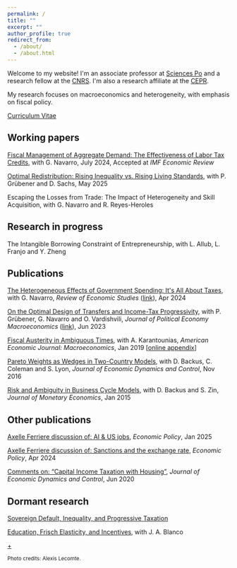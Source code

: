 ```yaml
---
permalink: /
title: ""
excerpt: ""
author_profile: true
redirect_from: 
  - /about/
  - /about.html
---
```


Welcome to my website! I'm an associate professor at [Sciences Po](https://www.sciencespo.fr/department-economics/) and a research fellow at the [CNRS](https://cnrs.fr/en/). I'm also a research affiliate at the [CEPR](https://cepr.org/). 

My research focuses on macroeconomics and heterogeneity, with emphasis on fiscal policy.

[Curriculum Vitae](/files/CV_AxelleFerriere.pdf)


## Working papers

[Fiscal Management of Aggregate Demand: The Effectiveness of Labor Tax Credits](/files/FN_IMF_202504.pdf), with G. Navarro, July 2024, Accepted at _IMF Economic Review_

[Optimal Redistribution: Rising Inequality vs. Rising Living Standards](/files/FGS_202505.pdf), with P. Grübener and D. Sachs, May 2025

Escaping the Losses from Trade: The Impact of Heterogeneity and Skill Acquisition, with G. Navarro and R. Reyes-Heroles


## Research in progress

The Intangible Borrowing Constraint of Entrepreneurship, with L. Allub, L. Franjo and Y. Zheng


## Publications

[The Heterogeneous Effects of Government Spending: It's All About Taxes](/files/HEFP_FN_20240301.pdf), with G. Navarro, _Review of Economic Studies_ ([link](https://academic.oup.com/restud/article-abstract/92/2/1061/7638840)), Apr 2024

[On the Optimal Design of Transfers and Income-Tax Progressivity](/files/FGNV_Draft_2022.10.pdf), with P. Grübener, G. Navarro and O. Vardishvili, _Journal of Political Economy Macroeconomics_ ([link](https://www.journals.uchicago.edu/doi/10.1086/725034)), Jun 2023

[Fiscal Austerity in Ambiguous Times](https://www.aeaweb.org/articles?id=10.1257/mac.20160085), with A. Karantounias, _American Economic Journal: Macroeconomics_, Jan 2019 [[online appendix](/files/fiscal_austerity_online.pdf)]

[Pareto Weights as Wedges in Two-Country Models](https://www.sciencedirect.com/science/article/abs/pii/S0165188916300501), with D. Backus, C. Coleman and S. Lyon, _Journal of Economic Dynamics and Control_, Nov 2016

[Risk and Ambiguity in Business Cycle Models](https://www.sciencedirect.com/science/article/pii/S0304393214001810), with D. Backus and S. Zin, _Journal of Monetary Economics_, Jan 2015


## Other publications

[Axelle Ferriere discussion of: AI & US jobs](https://academic.oup.com/economicpolicy/article-abstract/40/121/195/7984169), _Economic Policy_, Jan 2025

[Axelle Ferriere discussion of: Sanctions and the exchange rate](https://academic.oup.com/economicpolicy/article-abstract/39/118/355/7699773), _Economic Policy_, Apr 2024

[Comments on: “Capital Income Taxation with Housing”](https://www.sciencedirect.com/science/article/abs/pii/S0165188920300531), _Journal of Economic Dynamics and Control_, Jun 2020


## Dormant research

[Sovereign Default, Inequality, and Progressive Taxation](/files/Ferriere_default_2015.pdf)

[Education, Frisch Elasticity, and Incentives](/files/BlancoFerriere_201312.pdf), with J. A. Blanco


[+](https://sciencespo.zoom.us/j/9582773300)


<small>Photo credits: Alexis Lecomte.<small>

